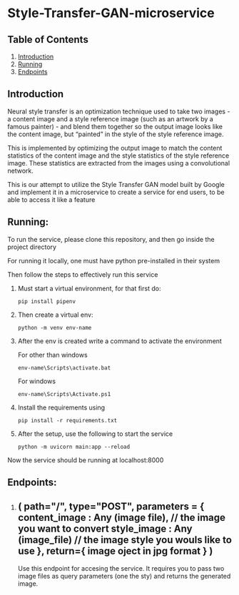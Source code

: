 # Style-Transfer-GAN-microservice

## Table of Contents

1. [Introduction](#introduction)
2. [Running](#running)
3. [Endpoints](#endpoints)

## Introduction

Neural style transfer is an optimization technique used to take two images - a content image and a style reference image (such as an artwork by a famous painter) - and blend them together so the output image looks like the content image, but “painted” in the style of the style reference image.

This is implemented by optimizing the output image to match the content statistics of the content image and the style statistics of the style reference image. These statistics are extracted from the images using a convolutional network.

This is our attempt to utilize the Style Transfer GAN model built by Google and implement it in a microservice to create a service for end users, to be able to access it like a feature

## Running:

To run the service, please clone this repository, and then go inside the project directory

For running it locally, one must have python pre-installed in their system

Then follow the steps to effectively run this service

1.  Must start a virtual environment, for that first do:
    
        pip install pipenv
    
3.  Then create a virtual env:
    
        python -m venv env-name
    
5.  After the env is created write a command to activate the environment

    For other than windows
    
        env-name\Scripts\activate.bat

    For windows
    
        env-name\Scripts\Activate.ps1
    
7.  Install the requirements using
    
        pip install -r requirements.txt
    
9.  After the setup, use the following to start the service
    
        python -m uvicorn main:app --reload
    
Now the service should be running at localhost:8000

## Endpoints:

1. ( path="/",
   type="POST",
   parameters = {
   content_image : Any (image file), // the image you want to convert
   style_image : Any (image_file) // the image style you wouls like to use
   },
   return={ image oject in jpg format } )
   ------------------------------------------------------------------------------------------------------
   Use this endpoint for accesing the service. It requires you to pass two image files as query parameters (one the sty) and returns the generated image.

